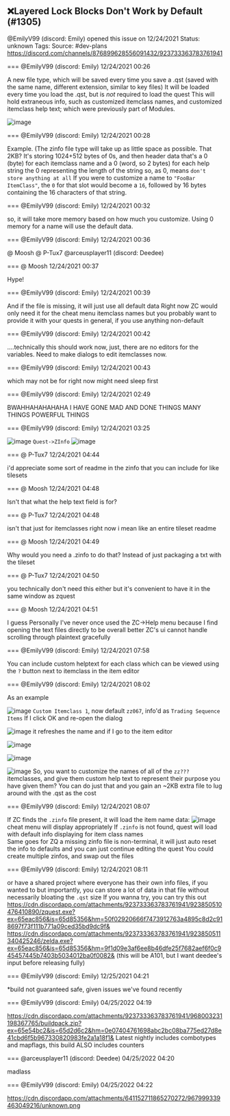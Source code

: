 ## ❌Layered Lock Blocks Don't Work by Default (#1305)
@EmilyV99 (discord: Emily) opened this issue on 12/24/2021
Status: unknown
Tags: 
Source: #dev-plans https://discord.com/channels/876899628556091432/923733363783761941


=== @EmilyV99 (discord: Emily) 12/24/2021 00:26

A new file type, which will be saved every time you save a .qst (saved with the same name, different extension, similar to key files)
It will be loaded every time you load the .qst, but is *not* required to load the quest
This will hold extraneous info, such as customized itemclass names, and customized itemclass help text; which were previously part of Modules.

![image](https://cdn.discordapp.com/attachments/923733363783761941/923733616167637032/unknown.png?ex=65ea5b78&is=65d7e678&hm=c16acfe053930e85177c446dae35ed25abb1a0c77c74df31b0d192c5c3351b04&)

=== @EmilyV99 (discord: Emily) 12/24/2021 00:28

Example. (The zinfo file type will take up as little space as possible. That 2KB? It's storing 1024+512 bytes of 0s, and then header data
that's a 0 (byte) for each itemclass name
and a 0 (word, so 2 bytes) for each help string
the 0 representing the length of the string
so, as 0, means `don't store anything at all`
If you were to customize a name to `"FooBar ItemClass"`, the `0` for that slot would become a `16`, followed by 16 bytes containing the 16 characters of that string.

=== @EmilyV99 (discord: Emily) 12/24/2021 00:32

so, it will take more memory based on how much you customize.
Using 0 memory for a name will use the default data.

=== @EmilyV99 (discord: Emily) 12/24/2021 00:36

@ Moosh @ P-Tux7 @arceusplayer11 (discord: Deedee)

=== @ Moosh 12/24/2021 00:37

Hype!

=== @EmilyV99 (discord: Emily) 12/24/2021 00:39

And if the file is missing, it will just use all default data
Right now ZC would only need it for the cheat menu itemclass names
but you probably want to provide it with your quests in general, if you use anything non-default

=== @EmilyV99 (discord: Emily) 12/24/2021 00:42

....technically this should work now, just, there are no editors for the variables. Need to make dialogs to edit itemclasses now.

=== @EmilyV99 (discord: Emily) 12/24/2021 00:43

which may not be for right now
might need sleep first

=== @EmilyV99 (discord: Emily) 12/24/2021 02:49

BWAHHAHAHAHAHA
I HAVE GONE MAD
AND DONE THINGS
MANY THINGS
POWERFUL THINGS

=== @EmilyV99 (discord: Emily) 12/24/2021 03:25


![image](https://cdn.discordapp.com/attachments/923733363783761941/923778382565613619/unknown.png?ex=65ea8529&is=65d81029&hm=7a1c5b42f8b6b83eac870879f5ac211434e8c11eab2aaf57d7e9b9660637230a&)
`Quest->ZInfo`
![image](https://cdn.discordapp.com/attachments/923733363783761941/923778495430131793/unknown.png?ex=65ea8544&is=65d81044&hm=729ec8b4597621bdc388d7ed7f891a858b5452f875de4104fba60d3795d7c658&)

=== @ P-Tux7 12/24/2021 04:44

i'd appreciate some sort of readme in the zinfo that you can include for like tilesets

=== @ Moosh 12/24/2021 04:48

Isn't that what the help text field is for?

=== @ P-Tux7 12/24/2021 04:48

isn't that just for itemclasses right now
i mean like an entire tileset readme

=== @ Moosh 12/24/2021 04:49

Why would you need a .zinfo to do that? Instead of just packaging a txt with the tileset

=== @ P-Tux7 12/24/2021 04:50

you technically don't need this either but it's convenient to have it in the same window as zquest

=== @ Moosh 12/24/2021 04:51

I guess
Personally I've never once used the ZC->Help menu because I find opening the text files directly to be overall better
ZC's ui cannot handle scrolling through plaintext gracefully

=== @EmilyV99 (discord: Emily) 12/24/2021 07:58

You can include custom helptext for each class
which can be viewed using the `?` button next to itemclass in the item editor

=== @EmilyV99 (discord: Emily) 12/24/2021 08:02

As an example

![image](https://cdn.discordapp.com/attachments/923733363783761941/923848051133677578/unknown.png?ex=65eac60b&is=65d8510b&hm=64de5e045af952938b5c979dab74e256e1c86bf699fa6e621ed257e44bf47c0c&)
`Custom Itemclass 1`, now default `zz067`, info'd as `Trading Sequence Items`
If I click OK and re-open the dialog

![image](https://cdn.discordapp.com/attachments/923733363783761941/923848263386406942/unknown.png?ex=65eac63e&is=65d8513e&hm=7f4faad1bdc0ac6e89461c44fe96db0b4c7385fc550de01659986c2700e6e8a6&)
it refreshes the name
and if I go to the item editor

![image](https://cdn.discordapp.com/attachments/923733363783761941/923848354935480321/unknown.png?ex=65eac654&is=65d85154&hm=a7daa87319ddcaad7e455add26adc1917d094e5efd0294d0e33f145295eda52f&)

![image](https://cdn.discordapp.com/attachments/923733363783761941/923848383964282890/unknown.png?ex=65eac65b&is=65d8515b&hm=6926e728085541e6e6aafd70064cae47dc19f65f7d096ccd5f11e592c11af7bd&)

![image](https://cdn.discordapp.com/attachments/923733363783761941/923848449445736469/unknown.png?ex=65eac66a&is=65d8516a&hm=14678b8be28eaecd525b40929cbbe042a01e633c52dc944869b7a58f479fd7d4&)
So, you want to customize the names of all of the `zz???` itemclasses, and give them custom help text to represent their purpose you have given them?
You can do just that
and you gain an ~2KB extra file to lug around with the .qst as the cost

=== @EmilyV99 (discord: Emily) 12/24/2021 08:07

If ZC finds the `.zinfo` file present, it will load the item name data:
![image](https://cdn.discordapp.com/attachments/923733363783761941/923849274486292490/unknown.png?ex=65eac72f&is=65d8522f&hm=27e3c9b3e3710409caa1453b3ccab2b83ee30c5b87db872329a8e9307c78330b&)
cheat menu will display appropriately
If `.zinfo` is not found, quest will load with default info displaying for item class names\
Same goes for ZQ
a missing zinfo file is non-terminal, it will just auto reset the info to defaults
and you can just continue editing the quest
You could create multiple zinfos, and swap out the files

=== @EmilyV99 (discord: Emily) 12/24/2021 08:11

or have a shared project where everyone has their own info files, if you wanted to
but importantly, you can store a lot of data in that file without necessarily bloating the `.qst` size
If you wanna try, you can try this out
https://cdn.discordapp.com/attachments/923733363783761941/923850510476410890/zquest.exe?ex=65eac856&is=65d85356&hm=50f02920666f7473912763a4895c8d2c918697f73f111b771a09ced35bd9dc9f&
https://cdn.discordapp.com/attachments/923733363783761941/923850511340425246/zelda.exe?ex=65eac856&is=65d85356&hm=9f1d09e3af6ee8b46dfe25f7682aef6f0c945457445b7403b5034012ba0f0082&
(this will be A101, but I want deedee's input before releasing fully)

=== @EmilyV99 (discord: Emily) 12/25/2021 04:21

*build not guaranteed safe, given issues we've found recently

=== @EmilyV99 (discord: Emily) 04/25/2022 04:19


https://cdn.discordapp.com/attachments/923733363783761941/968003231198367765/buildpack.zip?ex=65e54bc2&is=65d2d6c2&hm=0e07404761698abc2bc08ba775ed27d8e41cbd6f5b967330820983fe2a1a18f1&
Latest nightly includes combotypes and mapflags, this build ALSO includes counters

=== @arceusplayer11 (discord: Deedee) 04/25/2022 04:20

madlass

=== @EmilyV99 (discord: Emily) 04/25/2022 04:22

https://cdn.discordapp.com/attachments/641152711865270272/967999339463049216/unknown.png
